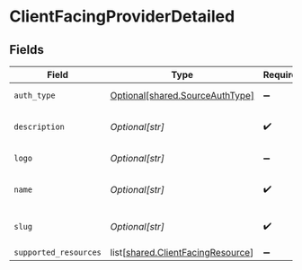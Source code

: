 # ClientFacingProviderDetailed


## Fields

| Field                                                                                | Type                                                                                 | Required                                                                             | Description                                                                          |
| ------------------------------------------------------------------------------------ | ------------------------------------------------------------------------------------ | ------------------------------------------------------------------------------------ | ------------------------------------------------------------------------------------ |
| `auth_type`                                                                          | [Optional[shared.SourceAuthType]](undefined/models/shared/sourceauthtype.md)         | :heavy_minus_sign:                                                                   | An enumeration.                                                                      |
| `description`                                                                        | *Optional[str]*                                                                      | :heavy_check_mark:                                                                   | Description of source of information                                                 |
| `logo`                                                                               | *Optional[str]*                                                                      | :heavy_minus_sign:                                                                   | URL for source logo                                                                  |
| `name`                                                                               | *Optional[str]*                                                                      | :heavy_check_mark:                                                                   | Name of source of information                                                        |
| `slug`                                                                               | *Optional[str]*                                                                      | :heavy_check_mark:                                                                   | Slug for designated source                                                           |
| `supported_resources`                                                                | list[[shared.ClientFacingResource](undefined/models/shared/clientfacingresource.md)] | :heavy_minus_sign:                                                                   | N/A                                                                                  |